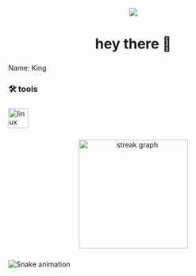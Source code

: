 <div align="center">
  <img src="https://visitor-badge.laobi.icu/badge?page_id=K1Dev-Core.K1Dev-Core&"  />
</div>

###

<h1 align="center">hey there 👋</h1>

###

<p align="left">Name: King</p>

###

<h3 align="left">🛠 tools</h3>

###

<div align="left">
  <img src="https://cdn.jsdelivr.net/gh/devicons/devicon/icons/linux/linux-original.svg" height="40" alt="linux logo"  />
</div>


###

<div align="center">
  <img src="https://streak-stats.demolab.com?user=K1Dev-Core&locale=en&mode=daily&theme=dark&hide_border=false&border_radius=5&order=3" height="220" alt="streak graph"  />
</div>

###

<img src="https://raw.githubusercontent.com/K1Dev-Core/K1Dev-Core/output/snake.svg" alt="Snake animation" />

###
